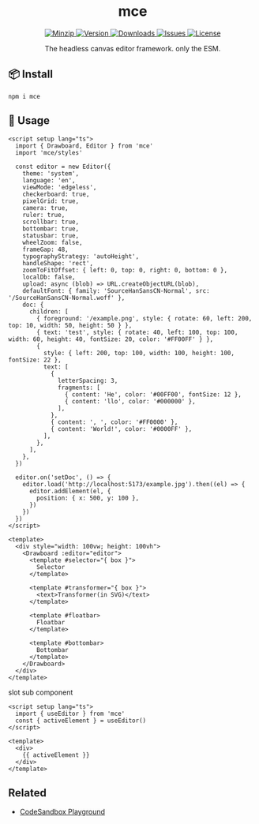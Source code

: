 <h1 align="center">mce</h1>

<p align="center">
  <a href="https://unpkg.com/mce">
    <img src="https://img.shields.io/bundlephobia/minzip/mce" alt="Minzip">
  </a>
  <a href="https://www.npmjs.com/package/mce">
    <img src="https://img.shields.io/npm/v/mce.svg" alt="Version">
  </a>
  <a href="https://www.npmjs.com/package/mce">
    <img src="https://img.shields.io/npm/dm/mce" alt="Downloads">
  </a>
  <a href="https://github.com/qq15725/mce/issues">
    <img src="https://img.shields.io/github/issues/qq15725/mce" alt="Issues">
  </a>
  <a href="https://github.com/qq15725/mce/blob/main/LICENSE">
    <img src="https://img.shields.io/npm/l/mce.svg" alt="License">
  </a>
</p>

<p align="center">The headless canvas editor framework. only the ESM.</p>

## 📦 Install

```shell
npm i mce
```

## 🦄 Usage

```vue
<script setup lang="ts">
  import { Drawboard, Editor } from 'mce'
  import 'mce/styles'

  const editor = new Editor({
    theme: 'system',
    language: 'en',
    viewMode: 'edgeless',
    checkerboard: true,
    pixelGrid: true,
    camera: true,
    ruler: true,
    scrollbar: true,
    bottombar: true,
    statusbar: true,
    wheelZoom: false,
    frameGap: 48,
    typographyStrategy: 'autoHeight',
    handleShape: 'rect',
    zoomToFitOffset: { left: 0, top: 0, right: 0, bottom: 0 },
    localDb: false,
    upload: async (blob) => URL.createObjectURL(blob),
    defaultFont: { family: 'SourceHanSansCN-Normal', src: '/SourceHanSansCN-Normal.woff' },
    doc: {
      children: [
        { foreground: '/example.png', style: { rotate: 60, left: 200, top: 10, width: 50, height: 50 } },
        { text: 'test', style: { rotate: 40, left: 100, top: 100, width: 60, height: 40, fontSize: 20, color: '#FF00FF' } },
        {
          style: { left: 200, top: 100, width: 100, height: 100, fontSize: 22 },
          text: [
            {
              letterSpacing: 3,
              fragments: [
                { content: 'He', color: '#00FF00', fontSize: 12 },
                { content: 'llo', color: '#000000' },
              ],
            },
            { content: ', ', color: '#FF0000' },
            { content: 'World!', color: '#0000FF' },
          ],
        },
      ],
    },
  })

  editor.on('setDoc', () => {
    editor.load('http://localhost:5173/example.jpg').then((el) => {
      editor.addElement(el, {
        position: { x: 500, y: 100 },
      })
    })
  })
</script>

<template>
  <div style="width: 100vw; height: 100vh">
    <Drawboard :editor="editor">
      <template #selector="{ box }">
        Selector
      </template>

      <template #transformer="{ box }">
        <text>Transformer(in SVG)</text>
      </template>

      <template #floatbar>
        Floatbar
      </template>

      <template #bottombar>
        Bottombar
      </template>
    </Drawboard>
  </div>
</template>
```

slot sub component

```vue
<script setup lang="ts">
  import { useEditor } from 'mce'
  const { activeElement } = useEditor()
</script>

<template>
  <div>
    {{ activeElement }}
  </div>
</template>
```

## Related

- [CodeSandbox Playground](https://codesandbox.io/p/devbox/thirsty-dawn-t2h69m)
